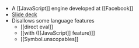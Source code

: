 - A [[JavaScript]] engine developed at [[Facebook]]
- [Slide deck](https://drive.google.com/file/d/1mgKxKlpgjm2_KX4TP-G7hUti-JKjR2Xv/view)
- Disallows some language features
    - [[direct eval]]
    - [[with ([[JavaScript]] feature)]]
    - [[Symbol.unscopables]]
